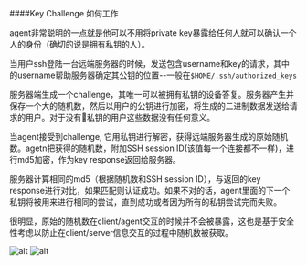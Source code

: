 ####Key Challenge 如何工作
	
agent非常聪明的一点就是他可以不用将private key暴露给任何人就可以确认一个人的身份（确切的说是拥有私钥的人）。  
	
当用户ssh登陆一台远端服务器的时候，发送包含username和key的请求，其中的username帮助服务器确定其公钥的位置--一般在`$HOME/.ssh/authorized_keys`  
	
服务器端生成一个challenge，其唯一可以被拥有私钥的设备答复。服务器产生并保存一个大的随机数，然后以用户的公钥进行加密，将生成的二进制数据发送给请求的用户。对于没有私钥的用户这些数据没有任何意义。  
	
当agent接受到challenge, 它用私钥进行解密，获得远端服务器生成的原始随机数。agetn把获得的随机数，附加SSH session ID(该值每一个连接都不一样)，进行md5加密，作为key response返回给服务器。  
	
服务器计算相同的md5（根据随机数和SSH session ID），与返回的key response进行对比，如果匹配则认证成功。如果不对的话，agent里面的下一个私钥将被用来进行相同的尝试，直到成功或者因为所有的私钥尝试完而失败。  
	
很明显，原始的随机数在client/agent交互的时候并不会被暴露，这也是基于安全性考虑以防止在client/server信息交互的过程中随机数被获取。

![alt](http://www.unixwiz.net/images/ssh-key-challenge.gif "Title")
![alt](http://www.unixwiz.net/images/ssh-key-response.gif)